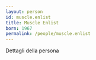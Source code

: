 ```yaml
---
layout: person
id: muscle.enlist
title: Muscle Enlist
born: 1967
permalink: /people/muscle.enlist
---
```


Dettagli della persona 